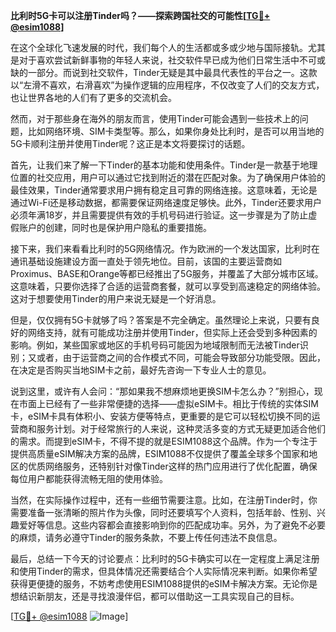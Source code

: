 **比利时5G卡可以注册Tinder吗？——探索跨国社交的可能性[[TG💪+ @esim1088](https://t.me/s/esim1088)]**

在这个全球化飞速发展的时代，我们每个人的生活都或多或少地与国际接轨。尤其是对于喜欢尝试新鲜事物的年轻人来说，社交软件早已成为他们日常生活中不可或缺的一部分。而说到社交软件，Tinder无疑是其中最具代表性的平台之一。这款以“左滑不喜欢，右滑喜欢”为操作逻辑的应用程序，不仅改变了人们的交友方式，也让世界各地的人们有了更多的交流机会。

然而，对于那些身在海外的朋友而言，使用Tinder可能会遇到一些技术上的问题，比如网络环境、SIM卡类型等。那么，如果你身处比利时，是否可以用当地的5G卡顺利注册并使用Tinder呢？这正是本文将要探讨的话题。

首先，让我们来了解一下Tinder的基本功能和使用条件。Tinder是一款基于地理位置的社交应用，用户可以通过它找到附近的潜在匹配对象。为了确保用户体验的最佳效果，Tinder通常要求用户拥有稳定且可靠的网络连接。这意味着，无论是通过Wi-Fi还是移动数据，都需要保证网络速度足够快。此外，Tinder还要求用户必须年满18岁，并且需要提供有效的手机号码进行验证。这一步骤是为了防止虚假账户的创建，同时也是保护用户隐私的重要措施。

接下来，我们来看看比利时的5G网络情况。作为欧洲的一个发达国家，比利时在通讯基础设施建设方面一直处于领先地位。目前，该国的主要运营商如Proximus、BASE和Orange等都已经推出了5G服务，并覆盖了大部分城市区域。这意味着，只要你选择了合适的运营商套餐，就可以享受到高速稳定的网络体验。这对于想要使用Tinder的用户来说无疑是一个好消息。

但是，仅仅拥有5G卡就够了吗？答案是不完全确定。虽然理论上来说，只要有良好的网络支持，就有可能成功注册并使用Tinder，但实际上还会受到多种因素的影响。例如，某些国家或地区的手机号码可能因为地域限制而无法被Tinder识别；又或者，由于运营商之间的合作模式不同，可能会导致部分功能受限。因此，在决定是否购买当地SIM卡之前，最好先咨询一下专业人士的意见。

说到这里，或许有人会问：“那如果我不想麻烦地更换SIM卡怎么办？”别担心，现在市面上已经有了一些非常便捷的选择——虚拟eSIM卡。相比于传统的实体SIM卡，eSIM卡具有体积小、安装方便等特点，更重要的是它可以轻松切换不同的运营商和服务计划。对于经常旅行的人来说，这种灵活多变的方式无疑更加适合他们的需求。而提到eSIM卡，不得不提的就是ESIM1088这个品牌。作为一个专注于提供高质量eSIM解决方案的品牌，ESIM1088不仅提供了覆盖全球多个国家和地区的优质网络服务，还特别针对像Tinder这样的热门应用进行了优化配置，确保每位用户都能获得流畅无阻的使用体验。

当然，在实际操作过程中，还有一些细节需要注意。比如，在注册Tinder时，你需要准备一张清晰的照片作为头像，同时还要填写个人资料，包括年龄、性别、兴趣爱好等信息。这些内容都会直接影响到你的匹配成功率。另外，为了避免不必要的麻烦，请务必遵守Tinder的服务条款，不要上传任何违法不良信息。

最后，总结一下今天的讨论要点：比利时的5G卡确实可以在一定程度上满足注册和使用Tinder的需求，但具体情况还需要结合个人实际情况来判断。如果你希望获得更便捷的服务，不妨考虑使用ESIM1088提供的eSIM卡解决方案。无论你是想结识新朋友，还是寻找浪漫伴侣，都可以借助这一工具实现自己的目标。

[[TG💪+ @esim1088](https://t.me/s/esim1088) ![Image](https://i.postimg.cc/4NQfJmqS/Snipaste-2025-05-13-00-14-12.png)]
